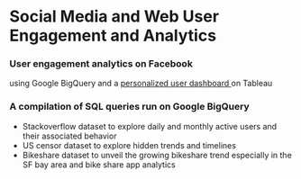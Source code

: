 # Social Media and Web User Engagement and Analytics

### User engagement analytics on Facebook 
using Google BigQuery and a <a href = "https://public.tableau.com/profile/shruti.saxena#!/vizhome/FB_Dashboard_Data_Viz_Class_Experiment/Dashboard1?publish=yes"> personalized user dashboard </a> on Tableau

### A compilation of SQL queries run on Google BigQuery

- Stackoverflow dataset to explore daily and monthly active users and their associated behavior
- US censor dataset to explore hidden trends and timelines
- Bikeshare dataset to unveil the growing bikeshare trend especially in the SF bay area and bike share app analytics

